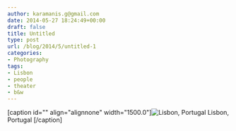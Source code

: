 ```yaml
---
author: karamanis.g@gmail.com
date: 2014-05-27 18:24:49+00:00
draft: false
title: Untitled
type: post
url: /blog/2014/5/untitled-1
categories:
- Photography
tags:
- Lisbon
- people
- theater
- b&w
---
```


[caption id="" align="alignnone" width="1500.0"]![ Lisbon, Portugal ](https://images.squarespace-cdn.com/content/v1/4f3f61bae4b063b909445965/1401214906411-TRC9MVR01TM4J86B1VSY/ke17ZwdGBToddI8pDm48kGRKL4JIl0FV9_gnSO4xknsUqsxRUqqbr1mOJYKfIPR7LoDQ9mXPOjoJoqy81S2I8N_N4V1vUb5AoIIIbLZhVYy7Mythp_T-mtop-vrsUOmeInPi9iDjx9w8K4ZfjXt2dr_4a0Jznzw0OCRTJVMM15xP37X5RQsGYt-cipN4dBgkpC969RuPXvt2ZwyzUXQf7Q/20140518-R0002558.jpg?format=original)
 Lisbon, Portugal [/caption]
